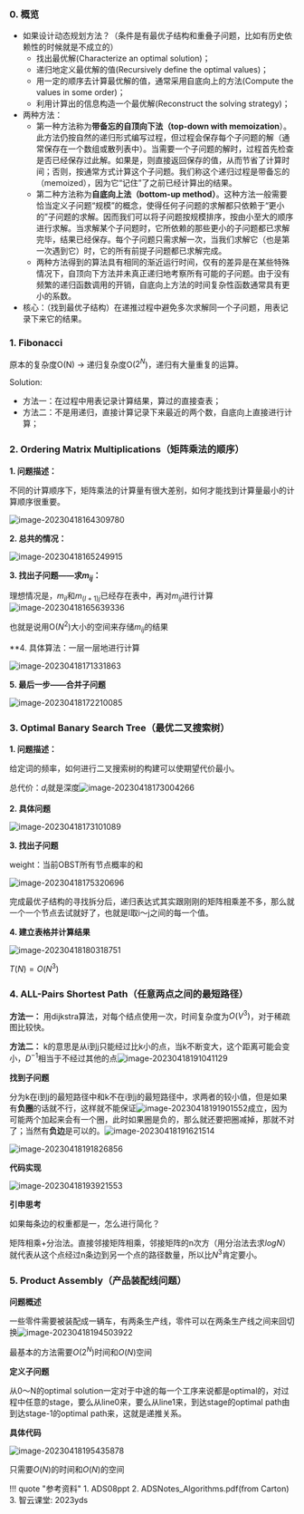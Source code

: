 ### 0. 概览

- 如果设计动态规划方法？（条件是有最优子结构和重叠子问题，比如有历史依赖性的时候就是不成立的）
  - 找出最优解(Characterize an optimal solution)；
  - 递归地定义最优解的值(Recursively define the optimal values)；
  - 用一定的顺序去计算最优解的值，通常采用自底向上的方法(Compute the values in some order)；
  - 利用计算出的信息构造一个最优解(Reconstruct the solving strategy)；
- 两种方法：
  -  第一种方法称为**带备忘的自顶向下法（top-down with memoization**）。此方法仍按自然的递归形式编写过程，但过程会保存每个子问题的解（通常保存在一个数组或散列表中）。当需要一个子问题的解时，过程首先检查是否已经保存过此解。如果是，则直接返回保存的值，从而节省了计算时间；否则，按通常方式计算这个子问题。我们称这个递归过程是带备忘的（memoized），因为它“记住”了之前已经计算出的结果。
  - 第二种方法称为**自底向上法（bottom-up method）**。这种方法一般需要恰当定义子问题“规模”的概念，使得任何子问题的求解都只依赖于“更小的”子问题的求解。因而我们可以将子问题按规模排序，按由小至大的顺序进行求解。当求解某个子问题时，它所依赖的那些更小的子问题都已求解完毕，结果已经保存。每个子问题只需求解一次，当我们求解它（也是第一次遇到它）时，它的所有前提子问题都已求解完成。
  - 两种方法得到的算法具有相同的渐近运行时间，仅有的差异是在某些特殊情况下，自顶向下方法并未真正递归地考察所有可能的子问题。由于没有频繁的递归函数调用的开销，自底向上方法的时间复杂性函数通常具有更小的系数。
- 核心：（找到最优子结构）在递推过程中避免多次求解同一个子问题，用表记录下来它的结果。

### 1. Fibonacci

原本的复杂度O(N) -> 递归复杂度O($2^N$)，递归有大量重复的运算。

Solution:

- 方法一：在过程中用表记录计算结果，算过的直接查表；
- 方法二：不是用递归，直接计算记录下来最近的两个数，自底向上直接进行计算；

### 2. Ordering Matrix Multiplications（矩阵乘法的顺序）

**1. 问题描述：**

不同的计算顺序下，矩阵乘法的计算量有很大差别，如何才能找到计算量最小的计算顺序很重要。

![image-20230418164309780](../img/4.13/image-20230418164309780.png)

**2. 总共的情况：**

![image-20230418165249915](../img/4.13/image-20230418165249915.png)

**3. 找出子问题——求$m_{ij}$：**

理想情况是，$m_{il}$和$m_{(l+1)j}$已经存在表中，再对$m_{ij}$进行计算![image-20230418165639336](../img/4.13/image-20230418165639336.png)

也就是说用O($N^2$)大小的空间来存储$m_{ij}$的结果

**4. 具体算法：一层一层地进行计算

![image-20230418171331863](../img/4.13/image-20230418171331863.png)

**5. 最后一步——合并子问题**

![image-20230418172210085](../img/4.13/image-20230418172210085.png)

### 3. Optimal Banary Search Tree（最优二叉搜索树）

**1. 问题描述：**

给定词的频率，如何进行二叉搜索树的构建可以使期望代价最小。

总代价：$d_i$就是深度![image-20230418173004266](../img/4.13/image-20230418173004266.png)

**2. 具体问题**

![image-20230418173101089](../img/4.13/image-20230418173101089.png)

**3. 找出子问题** 

weight：当前OBST所有节点概率的和

![image-20230418175320696](../img/4.13/image-20230418175320696.png)

完成最优子结构的寻找拆分后，递归表达式其实跟刚刚的矩阵相乘差不多，那么就一个一个节点去试就好了，也就是l取i～j之间的每一个值。

**4. 建立表格并计算结果**

![image-20230418180318751](../img/4.13/image-20230418180318751.png)

$T(N) = O(N^3)$

### 4. ALL-Pairs Shortest Path（任意两点之间的最短路径）

**方法一：**
用dijkstra算法，对每个结点使用一次，时间复杂度为$O(V^3)$，对于稀疏图比较快。

**方法二：**
k的意思是从i到j只能经过比k小的点，当k不断变大，这个距离可能会变小，$D^{-1}$相当于不经过其他的点![image-20230418191041129](../img/4.13/image-20230418191041129.png)

**找到子问题**

分为k在i到j的最短路径中和k不在i到j的最短路径中，求两者的较小值，但是如果有**负圈**的话就不行，这样就不能保证![image-20230418191901552](../img/4.13/image-20230418191901552.png)成立，因为可能两个加起来会有一个圈，此时如果圈是负的，那么就还要把圈减掉，那就不对了；当然有**负边**是可以的。![image-20230418191621514](../img/4.13/image-20230418191621514.png) 

![image-20230418191826856](../img/4.13/image-20230418191826856.png)

**代码实现**

![image-20230418193921553](../img/4.13/image-20230418193921553.png)

**引申思考**

如果每条边的权重都是一，怎么进行简化？

矩阵相乘+分治法。直接邻接矩阵相乘，邻接矩阵的n次方（用分治法去求$logN$）就代表从这个点经过n条边到另一个点的路径数量，所以比$N^3$肯定要小。

### 5. Product Assembly（产品装配线问题）

**问题概述**

一些零件需要被装配成一辆车，有两条生产线，零件可以在两条生产线之间来回切换![image-20230418194503922](../img/4.13/image-20230418194503922.png)

最基本的方法需要$O(2^N)$时间和$O(N)$空间

**定义子问题**

从0～N的optimal solution一定对于中途的每一个工序来说都是optimal的，对过程中任意的stage，要么从line0来，要么从line1来，到达stage的optimal path由到达stage-1的optimal path来，这就是递推关系。

**具体代码**

![image-20230418195435878](../img/4.13/image-20230418195435878.png)

只需要$O(N)$的时间和$O(N)$的空间

!!! quote "参考资料"
    1. ADS08ppt
    2. ADSNotes_Algorithms.pdf(from Carton)
    3. 智云课堂: 2023yds

